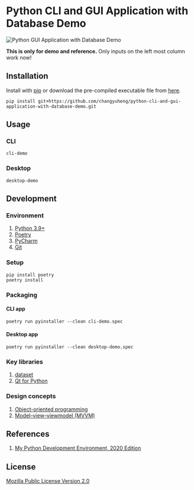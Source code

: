# Python CLI and GUI Application with Database Demo

![Python GUI Application with Database Demo](docs/screencast.gif)

**This is only for demo and reference.** Only inputs on the left most column work now!

## Installation

Install with [pip](https://pip.pypa.io/en/stable/) or download the pre-compiled executable file from [here](https://github.com/changyuheng/python-cli-and-gui-application-with-database-demo/tags).

```
pip install git+https://github.com/changyuheng/python-cli-and-gui-application-with-database-demo.git
```

## Usage

### CLI

```
cli-demo
```

### Desktop

```
desktop-demo
```

## Development

### Environment

1. [Python 3.9+](https://www.python.org/downloads/release/python-391/)
2. [Poetry](https://python-poetry.org/)
3. [PyCharm](https://www.jetbrains.com/pycharm/)
4. [Git](https://git-scm.com/)

### Setup

```
pip install poetry
poetry install
```

### Packaging

#### CLI app

```
poetry run pyinstaller --clean cli-demo.spec
```

#### Desktop app

```
poetry run pyinstaller --clean desktop-demo.spec
```

### Key libraries

1. [dataset](https://dataset.readthedocs.io/en/latest/)
2. [Qt for Python](https://www.qt.io/qt-for-python)

### Design concepts

1. [Object-oriented programming](https://en.wikipedia.org/wiki/Object-oriented_programming)
2. [Model–view–viewmodel (MVVM)](https://en.wikipedia.org/wiki/Model%E2%80%93view%E2%80%93viewmodel)

## References

1. [My Python Development Environment, 2020 Edition](https://jacobian.org/2019/nov/11/python-environment-2020/)

## License

[Mozilla Public License Version 2.0](https://www.mozilla.org/en-US/MPL/2.0/)
